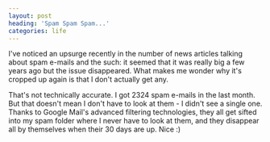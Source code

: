 ```yaml
---
layout: post
heading: 'Spam Spam Spam...'
categories: life
---
```


I've noticed an upsurge recently in the number of news articles talking about spam e-mails and the such: it seemed that it was really big a few years ago but the issue disappeared. What makes me wonder why it's cropped up again is that I don't actually get any.

That's not technically accurate. I got 2324 spam e-mails in the last month. But that doesn't mean I don't have to look at them - I didn't see a single one. Thanks to Google Mail's advanced filtering technologies, they all get sifted into my spam folder where I never have to look at them, and they disappear all by themselves when their 30 days are up. Nice :)